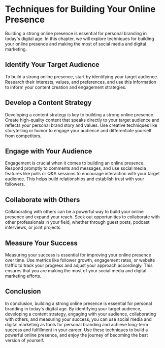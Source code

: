 Techniques for Building Your Online Presence
======================================================================================

Building a strong online presence is essential for personal branding in today's digital age. In this chapter, we will explore techniques for building your online presence and making the most of social media and digital marketing.

Identify Your Target Audience
-----------------------------

To build a strong online presence, start by identifying your target audience. Research their interests, values, and preferences, and use this information to inform your content creation and engagement strategies.

Develop a Content Strategy
--------------------------

Developing a content strategy is key to building a strong online presence. Create high-quality content that speaks directly to your target audience and reflects your personal brand story and values. Use creative techniques like storytelling or humor to engage your audience and differentiate yourself from competitors.

Engage with Your Audience
-------------------------

Engagement is crucial when it comes to building an online presence. Respond promptly to comments and messages, and use social media features like polls or Q\&A sessions to encourage interaction with your target audience. This helps build relationships and establish trust with your followers.

Collaborate with Others
-----------------------

Collaborating with others can be a powerful way to build your online presence and expand your reach. Seek out opportunities to collaborate with other professionals in your field, whether through guest posts, podcast interviews, or joint projects.

Measure Your Success
--------------------

Measuring your success is essential for improving your online presence over time. Use metrics like follower growth, engagement rates, or website traffic to track your progress and adjust your approach accordingly. This ensures that you are making the most of your social media and digital marketing efforts.

Conclusion
----------

In conclusion, building a strong online presence is essential for personal branding in today's digital age. By identifying your target audience, developing a content strategy, engaging with your audience, collaborating with others, and measuring your success, you can use social media and digital marketing as tools for personal branding and achieve long-term success and fulfillment in your career. Use these techniques to build a powerful online presence, and enjoy the journey of becoming the best version of yourself.
